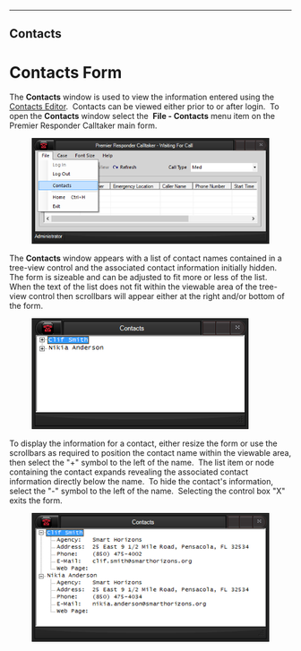   --------------
  **Contacts**
  --------------

# Contacts Form

The **Contacts** window is used to view the information entered using
the [Contacts Editor](<Contacts Editor.md>).  Contacts can be viewed
either prior to or after login.  To open the **Contacts** window select
the  **File - Contacts** menu item on the Premier Responder Calltaker
main form.

<figure><img src=".gitbook/assets/Contacts_files/image001.png" alt=""><figcaption></figcaption></figure>

The **Contacts** window appears with a list of contact names contained
in a tree-view control and the associated contact information initially
hidden.  The form is sizeable and can be adjusted to fit more or less of
the list.  When the text of the list does not fit within the viewable
area of the tree-view control then scrollbars will appear either at the
right and/or bottom of the form.

<figure><img src=".gitbook/assets/Contacts_files/image002.png" alt=""><figcaption></figcaption></figure>

To display the information for a contact, either resize the form or use
the scrollbars as required to position the contact name within the
viewable area, then select the \"+\" symbol to the left of the name. 
The list item or node containing the contact expands revealing the
associated contact information directly below the name.  To hide the
contact\'s information, select the \"-\" symbol to the left of the
name.  Selecting the control box \"X\" exits the form.

<figure><img src=".gitbook/assets/Contacts_files/image003.png" alt=""><figcaption></figcaption></figure>
